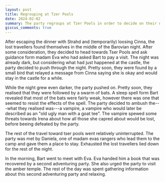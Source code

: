```yaml
---
layout: post
title: Regrouping at Tzer Pools
date: 2024-02-02
summary: The party regroups at Tzer Pools in order to decide on their next steps.
giscus_comments: true
---
```


After escaping the dinner with Strahd and (temporarily) loosing Cinna, the lost travellers found themselves in
the middle of the Barovian night. After some consideration, they decided to head towards Tser Pools and ask guidance form madam Eva who had asked Bart to
pay a visit. The night was already dark, but considering what had just happened at the castle, the party decided to push through the night.
Pretty soon, they were found by a small bird that relayed a message from Cinna saying she is okay and would stay in the castle for a while.

While the night grew even darker, the party pushed on. Pretty soon, they realised that they were followed by a swarm of bats. A sleep spell form Bart
revealed that most of the bats were fairly weak, however there was one that seemed to resist the effects of the spell.
The party decided to ambush the---what they realised was---a vampire, a vampire who would later be described as an "old ugly man with a goat tee".
The vampire spewed some threats towards Irena about how all those she capred about would be lost, before beeing defeated by the party.

The rest of the travel toward tser pools went relatively uninterrupted. The party was met by Daniela, one of madam evas rangers who lead them to the camp and gave them a place to stay. Exhausted the lost travellers lied down for the rest of the night.

In the morning, Bart went to meet with Eva. Eva handed him a book that was recovered by a second adventuring party. She also urged the party to visit the amber temple.
The rest of the day was spent gathering information about this second adventuring party and relaxing.
